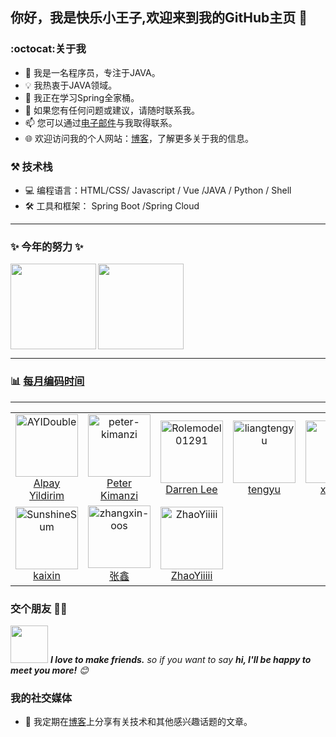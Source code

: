 <!--
**alex-oos/alex-oos** is a ✨ _special_ ✨ repository because its `README.md` (this file) appears on your GitHub profile.

Here are some ideas to get you started:

- 🔭 I’m currently working on ...
- 🌱 I’m currently learning ...
- 👯 I’m looking to collaborate on ...
- 🤔 I’m looking for help with ...
- 💬 Ask me about ...
- 📫 How to reach me: ...
- 😄 Pronouns: ...
- ⚡ Fun fact: ...
-->

## 你好，我是快乐小王子,欢迎来到我的GitHub主页 👋
###  :octocat:关于我
- 🚀 我是一名程序员，专注于JAVA。
- 💡 我热衷于JAVA领域。
- 🌱 我正在学习Spring全家桶。
- 💬 如果您有任何问题或建议，请随时联系我。
- 📫 您可以通过[电子邮件](alex-oos@qq.com)与我取得联系。
- 🌐 欢迎访问我的个人网站：[博客](https://alex-oos.github.io)，了解更多关于我的信息。


### :hammer_and_pick: 技术栈 
- 💻 编程语言：HTML/CSS/ Javascript / Vue /JAVA / Python / Shell
- 🛠️ 工具和框架： Spring Boot /Spring Cloud 

---

### :sparkles: 今年的努力 ✨

<img align="left" height="137px" src="https://github-readme-stats.vercel.app/api?username=alex-oos&hide_title=true&hide_border=true&show_icons=true&count_private=true&line_height=21&bg_color=0,EC6C6C,FFD479,FFFC79,73FA79&theme=graywhite&locale=cn"/>
<img align="" height="137px" src="https://github-readme-stats.vercel.app/api/top-langs/?username=alex-oos&hide_title=true&hide_border=true&layout=compact&bg_color=0,73FA79,73FDFF,D783FF&theme=graywhite&locale=cn" />

---

### :bar_chart: [每月编码时间](https://github.com/muety/wakapi)
<!--START_SECTION:waka-->
<!--END_SECTION:waka-->
---

<!-- github 统计信息， 参考仓库地址为：https://github.com/anuraghazra/github-readme-stats
[<img align="right" width="50%" src="https://github-readme-stats.vercel.app/api?username=alex-oos&count_private=true&show_icons=true&theme=tokyonight&locale=cn">](https://metrics.lecoq.io/alex-oos#gh-light-mode-only) 
###  :bar_chart: [热门语言](https://github.com/anuraghazra/github-readme-stats)
[![Top Langs](https://github-readme-stats.vercel.app/api/top-langs/?username=alex-oos&locale=cn)](https://github.com/anuraghazra/github-readme-stats) -->

<!-- 
### :sparkles: [我的粉丝](https://github.com/alex-oos?tab=followers)
<!--START_SECTION:top-followers-->
<table>
  <tr>
    <td align="center">
      <a href="https://github.com/AYIDouble">
        <img src="https://avatars2.githubusercontent.com/u/18186995" width="100px;" alt="AYIDouble"/>
      </a>
      <br />
      <a href="https://github.com/AYIDouble">Alpay Yildirim</a>
    </td>
    <td align="center">
      <a href="https://github.com/peter-kimanzi">
        <img src="https://avatars2.githubusercontent.com/u/71552773" width="100px;" alt="peter-kimanzi"/>
      </a>
      <br />
      <a href="https://github.com/peter-kimanzi">Peter Kimanzi</a>
    </td>
    <td align="center">
      <a href="https://github.com/Rolemodel01291">
        <img src="https://avatars2.githubusercontent.com/u/84802341" width="100px;" alt="Rolemodel01291"/>
      </a>
      <br />
      <a href="https://github.com/Rolemodel01291">Darren Lee</a>
    </td>
    <td align="center">
      <a href="https://github.com/liangtengyu">
        <img src="https://avatars2.githubusercontent.com/u/29878636" width="100px;" alt="liangtengyu"/>
      </a>
      <br />
      <a href="https://github.com/liangtengyu">tengyu</a>
    </td>
    <td align="center">
      <a href="https://github.com/xlz122">
        <img src="https://avatars2.githubusercontent.com/u/39209777" width="100px;" alt="xlz122"/>
      </a>
      <br />
      <a href="https://github.com/xlz122">xlz122</a>
    </td>
    <td align="center">
      <a href="https://github.com/fangzfang">
        <img src="https://avatars2.githubusercontent.com/u/56439645" width="100px;" alt="fangzfang"/>
      </a>
      <br />
      <a href="https://github.com/fangzfang">fangzfang</a>
    </td>
    <td align="center">
      <a href="https://github.com/LingEr-web">
        <img src="https://avatars2.githubusercontent.com/u/31533560" width="100px;" alt="LingEr-web"/>
      </a>
      <br />
      <a href="https://github.com/LingEr-web">guojinling</a>
    </td>
  </tr>
  <tr>
    <td align="center">
      <a href="https://github.com/SunshineSum">
        <img src="https://avatars2.githubusercontent.com/u/47778418" width="100px;" alt="SunshineSum"/>
      </a>
      <br />
      <a href="https://github.com/SunshineSum">kaixin</a>
    </td>
    <td align="center">
      <a href="https://github.com/zhangxin-oos">
        <img src="https://avatars2.githubusercontent.com/u/37827114" width="100px;" alt="zhangxin-oos"/>
      </a>
      <br />
      <a href="https://github.com/zhangxin-oos">张鑫</a>
    </td>
    <td align="center">
      <a href="https://github.com/ZhaoYiiiii">
        <img src="https://avatars2.githubusercontent.com/u/39724482" width="100px;" alt="ZhaoYiiiii"/>
      </a>
      <br />
      <a href="https://github.com/ZhaoYiiiii">ZhaoYiiiii</a>
    </td>
  </tr>
</table>
<!--END_SECTION:top-followers-->

### 交个朋友 👬🏻

<img src="https://media.giphy.com/media/LnQjpWaON8nhr21vNW/giphy.gif" width="60"> <em><b>I love to make friends.</b> so if you want to say <b>hi, I'll be happy to meet you more!</b> 😊</em>

### 我的社交媒体
- 📝 我定期在[博客](https://alex-oos.github.io)上分享有关技术和其他感兴趣话题的文章。

